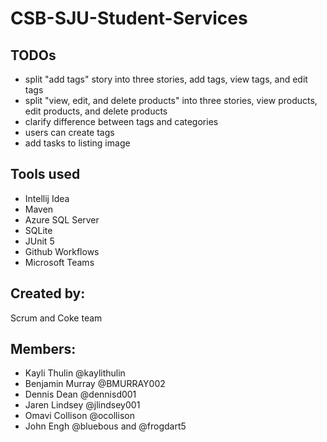# CSB-SJU-Student-Services
## TODOs
- split "add tags" story into three stories, add tags, view tags, and edit tags
- split "view, edit, and delete products" into three stories, view products, edit products, and delete products
- clarify difference between tags and categories
- users can create tags
- add tasks to listing image

## Tools used
- Intellij Idea
- Maven
- Azure SQL Server
- SQLite
- JUnit 5
- Github Workflows
- Microsoft Teams
## Created by:
Scrum and Coke team
## Members:
- Kayli Thulin @kaylithulin
- Benjamin Murray @BMURRAY002
- Dennis Dean @dennisd001 
- Jaren Lindsey @jlindsey001
- Omavi Collison @ocollison
- John Engh @bluebous and @frogdart5
